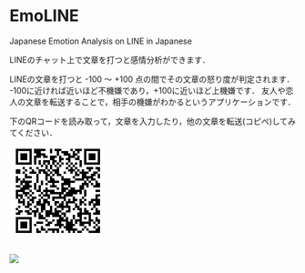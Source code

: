 # EmoLINE
Japanese Emotion Analysis on LINE in Japanese

LINEのチャット上で文章を打つと感情分析ができます．

LINEの文章を打つと -100 〜 +100 点の間でその文章の怒り度が判定されます． -100に近ければ近いほど不機嫌であり，+100に近いほど上機嫌です． 友人や恋人の文章を転送することで，相手の機嫌がわかるというアプリケーションです．



下のQRコードを読み取って，文章を入力したり，他の文章を転送(コピペ)してみてください．

![QRcode_emoLINE](./images/LINE_QR_code.png)

<br>

<img src="./images/emoline_screeshot.JPGG" width="400">
